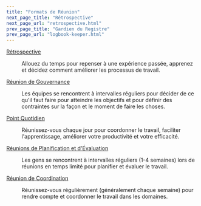```yaml
---
title: "Formats de Réunion"
next_page_title: "Rétrospective"
next_page_url: "retrospective.html"
prev_page_title: "Gardien du Registre"
prev_page_url: "logbook-keeper.html"
---
```



<dl>

  <dt><a href="retrospective.html">Rétrospective</a></dt>
  <dd><p>Allouez du temps pour repenser à une expérience passée, apprenez et décidez comment améliorer les processus de travail.</p></dd>

  <dt><a href="governance-meeting.html">Réunion de Gouvernance</a></dt>
  <dd><p>Les équipes se rencontrent à intervalles réguliers pour décider de ce qu'il faut faire pour atteindre les objectifs et pour définir des contraintes sur la façon et le moment de faire les choses.</p></dd>

  <dt><a href="daily-standup.html">Point Quotidien</a></dt>
  <dd><p>Réunissez-vous chaque jour pour coordonner le travail, faciliter l'apprentissage, améliorer votre productivité et votre efficacité.</p></dd>

  <dt><a href="planning-and-review-meetings.html">Réunions de Planification et d'Évaluation</a></dt>
  <dd><p>Les gens se rencontrent à intervalles réguliers (1-4 semaines) lors de réunions en temps limité pour planifier et évaluer le travail.</p></dd>

  <dt><a href="coordination-meeting.html">Réunion de Coordination</a></dt>
  <dd><p>Réunissez-vous régulièrement (généralement chaque semaine) pour rendre compte et coordonner le travail dans les domaines.</p></dd>
</dl>
